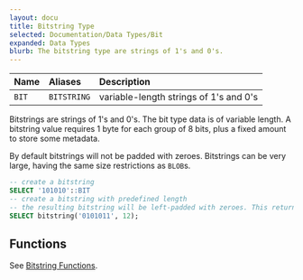 ```yaml
---
layout: docu
title: Bitstring Type
selected: Documentation/Data Types/Bit
expanded: Data Types
blurb: The bitstring type are strings of 1's and 0's.
---
```


| Name | Aliases | Description |
|:---|:---|:---|
| `BIT` | `BITSTRING` | variable-length strings of 1's and 0's |


Bitstrings are strings of 1's and 0's. The bit type data is of variable length. A bitstring value requires 1 byte for each group of 8 bits, plus a fixed amount to store some metadata. 

By default bitstrings will not be padded with zeroes. 
Bitstrings can be very large, having the same size restrictions as `BLOB`s.


```sql
-- create a bitstring 
SELECT '101010'::BIT
-- create a bitstring with predefined length 
-- the resulting bitstring will be left-padded with zeroes. This returns 000000101011
SELECT bitstring('0101011', 12);
```

## Functions
See [Bitstring Functions](../functions/bitstring).